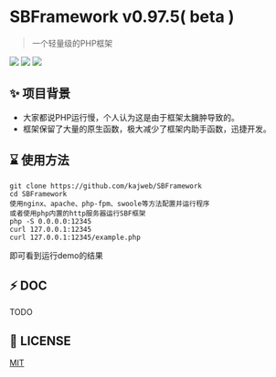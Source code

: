 # SBFramework v0.97.5( beta )

>一个轻量级的PHP框架

![](https://camo.githubusercontent.com/56d9298798ae0c049c2cfcb9fd5f8306c0ad18a0/68747470733a2f2f6170692e7472617669732d63692e6f72672f73776f6f6c652f73776f6f6c652d7372632e737667)  ![](https://img.shields.io/badge/lost-job-red.svg)  ![](https://img.shields.io/badge/lost-yourJob-blue.svg)


## ✨ 项目背景
* 大家都说PHP运行慢，个人认为这是由于框架太臃肿导致的。   
* 框架保留了大量的原生函数，极大减少了框架内助手函数，迅捷开发。  

## ⌛️ 使用方法
```
git clone https://github.com/kajweb/SBFramework
cd SBFramework
使用nginx、apache、php-fpm、swoole等方法配置并运行程序  
或者使用php内置的http服务器运行SBF框架
php -S 0.0.0.0:12345
curl 127.0.0.1:12345
curl 127.0.0.1:12345/example.php
```
即可看到运行demo的结果

## ⚡ DOC
TODO

## 📃 LICENSE
[MIT](https://opensource.org/licenses/mit-license.php)